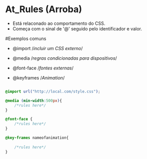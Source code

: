 # At_Rules (Arroba)

* Está relaconado ao comportamento do CSS.
* Começa com o sinal de '@' seguido pelo identificador e valor. 

#Exemplos comuns

- @import    /*incluir um CSS externo*/

- @media     /*regras condicionadas para dispositivos*/

- @font-face /*fontes externas*/

- @keyframes /*Animation*/

```css

@import url("http://local.com/style.css");

@media (min-width:500px){
    /*rules here*/
}

@font-face {
    /*rules here*/
}

@key-frames nameofanimation{
   
    /*rules here*/
}

```